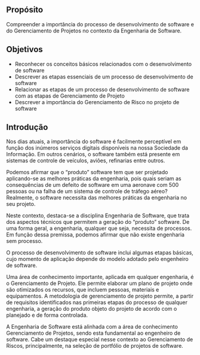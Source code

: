 ## Propósito

Compreender a importância do processo de desenvolvimento de software e do Gerenciamento de Projetos no contexto da Engenharia de Software.

## Objetivos

- Reconhecer os conceitos básicos relacionados com o desenvolvimento de software
- Descrever as etapas essenciais de um processo de desenvolvimento de software
- Relacionar as etapas de um processo de desenvolvimento de software com as etapas de Gerenciamento de Projeto
- Descrever a importância do Gerenciamento de Risco no projeto de software

## Introdução

Nos dias atuais, a importância do software é facilmente perceptível em função dos inúmeros serviços digitais disponíveis na nossa Sociedade da Informação. Em outros cenários, o software também está presente em sistemas de controle de veículos, aviões, refinarias entre outros.

Podemos afirmar que o “produto” software tem que ser projetado aplicando-se as melhores práticas da engenharia, pois quais seriam as consequências de um defeito de software em uma aeronave com 500 pessoas ou na falha de um sistema de controle de tráfego aéreo? Realmente, o software necessita das melhores práticas da engenharia no seu projeto.

Neste contexto, destaca-se a disciplina Engenharia de Software, que trata dos aspectos técnicos que permitem a geração do “produto” software. De uma forma geral, a engenharia, qualquer que seja, necessita de processos. Em função dessa premissa, podemos afirmar que não existe engenharia sem processo.

O processo de desenvolvimento de software inclui algumas etapas básicas, cujo momento de aplicação depende do modelo adotado pelo engenheiro de software.

Uma área de conhecimento importante, aplicada em qualquer engenharia, é o Gerenciamento de Projeto. Ele permite elaborar um plano de projeto onde são otimizados os recursos, que incluem pessoas, materiais e equipamentos. A metodologia de gerenciamento de projeto permite, a partir de requisitos identificados nas primeiras etapas do processo de qualquer engenharia, a geração do produto objeto do projeto de acordo com o planejado e de forma controlada.

A Engenharia de Software está alinhada com a área de conhecimento Gerenciamento de Projetos, sendo esta fundamental ao engenheiro de software. Cabe um destaque especial nesse contexto ao Gerenciamento de Riscos, principalmente, na seleção de portfólio de projetos de software.
